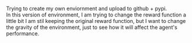 Trying to create my own enviornment and upload to github + pypi.  
In this version of environment, I am trying to change the reward function a little bit 
I am stil keeping the original reward function, but I want to change the gravity of the environment, just to see how it will affect the agent's performance.


